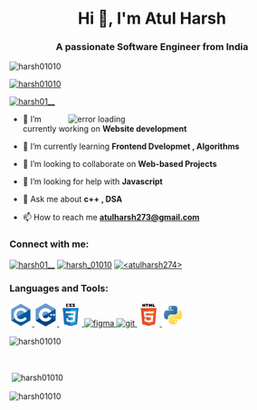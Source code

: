 
 
<h1 align="center">Hi 👋, I'm Atul Harsh</h1>
<h3 align="center">A passionate  Software Engineer from India</h3>
<p align="left"> <img src="https://komarev.com/ghpvc/?username=harsh01010&label=Profile%20views&color=0e75b6&style=flat" alt="harsh01010" /> </p>

<p align="left"> <a href="https://github.com/ryo-ma/github-profile-trophy"><img src="https://github-profile-trophy.vercel.app/?username=harsh01010" alt="harsh01010" /></a> </p>

<p align="left"> <a href="https://twitter.com/harsh01__" target="blank"><img src="https://img.shields.io/twitter/follow/harsh01__?logo=twitter&style=for-the-badge" alt="harsh01__" /></a> </p>

<img align="right" alt="error loading" width="400" src="https://media.tenor.com/8tr_CU6730MAAAAC/web-dev-website-development.gif">

- 🔭 I’m currently working on **Website development**

- 🌱 I’m currently learning  **Frontend Dvelopmet , Algorithms**

- 👯 I’m looking to collaborate on **Web-based Projects**

- 🤝 I’m looking for help with **Javascript**

- 💬 Ask me about **c++ , DSA**

- 📫 How to reach me **atulharsh273@gmail.com**

<h3 align="left">Connect with me:</h3>
<p align="left">
<a href="https://twitter.com/harsh01__" target="blank"><img align="center" src="https://raw.githubusercontent.com/rahuldkjain/github-profile-readme-generator/master/src/images/icons/Social/twitter.svg" alt="harsh01__" height="30" width="40" /></a>
<a href="https://www.codechef.com/users/harsh_01010" target="blank"><img align="center" src="https://cdn.jsdelivr.net/npm/simple-icons@3.1.0/icons/codechef.svg" alt="harsh_01010" height="30" width="40" /></a>
<a href="https://auth.geeksforgeeks.org/user/<atulharsh274>" target="blank"><img align="center" src="https://raw.githubusercontent.com/rahuldkjain/github-profile-readme-generator/master/src/images/icons/Social/geeks-for-geeks.svg" alt="<atulharsh274>" height="30" width="40" /></a>
</p>

<h3 align="left">Languages and Tools:</h3>
<p align="left"> <a href="https://www.cprogramming.com/" target="_blank" rel="noreferrer"> <img src="https://raw.githubusercontent.com/devicons/devicon/master/icons/c/c-original.svg" alt="c" width="40" height="40"/> </a> <a href="https://www.w3schools.com/cpp/" target="_blank" rel="noreferrer"> <img src="https://raw.githubusercontent.com/devicons/devicon/master/icons/cplusplus/cplusplus-original.svg" alt="cplusplus" width="40" height="40"/> </a> <a href="https://www.w3schools.com/css/" target="_blank" rel="noreferrer"> <img src="https://raw.githubusercontent.com/devicons/devicon/master/icons/css3/css3-original-wordmark.svg" alt="css3" width="40" height="40"/> </a> <a href="https://www.figma.com/" target="_blank" rel="noreferrer"> <img src="https://www.vectorlogo.zone/logos/figma/figma-icon.svg" alt="figma" width="40" height="40"/> </a> <a href="https://git-scm.com/" target="_blank" rel="noreferrer"> <img src="https://www.vectorlogo.zone/logos/git-scm/git-scm-icon.svg" alt="git" width="40" height="40"/> </a> <a href="https://www.w3.org/html/" target="_blank" rel="noreferrer"> <img src="https://raw.githubusercontent.com/devicons/devicon/master/icons/html5/html5-original-wordmark.svg" alt="html5" width="40" height="40"/> </a> <a href="https://www.python.org" target="_blank" rel="noreferrer"> <img src="https://raw.githubusercontent.com/devicons/devicon/master/icons/python/python-original.svg" alt="python" width="40" height="40"/> </a> </p>

<p><img align="center" src="https://github-readme-stats.vercel.app/api/top-langs?username=harsh01010&show_icons=true&locale=en&layout=compact" alt="harsh01010" /></p>
<br />
<p>&nbsp;<img align="center" src="https://github-readme-stats.vercel.app/api?username=harsh01010&show_icons=true&locale=en" alt="harsh01010" /></p>



<p><img align="center" src="https://github-readme-streak-stats.herokuapp.com/?user=harsh01010&" alt="harsh01010" /></p>
